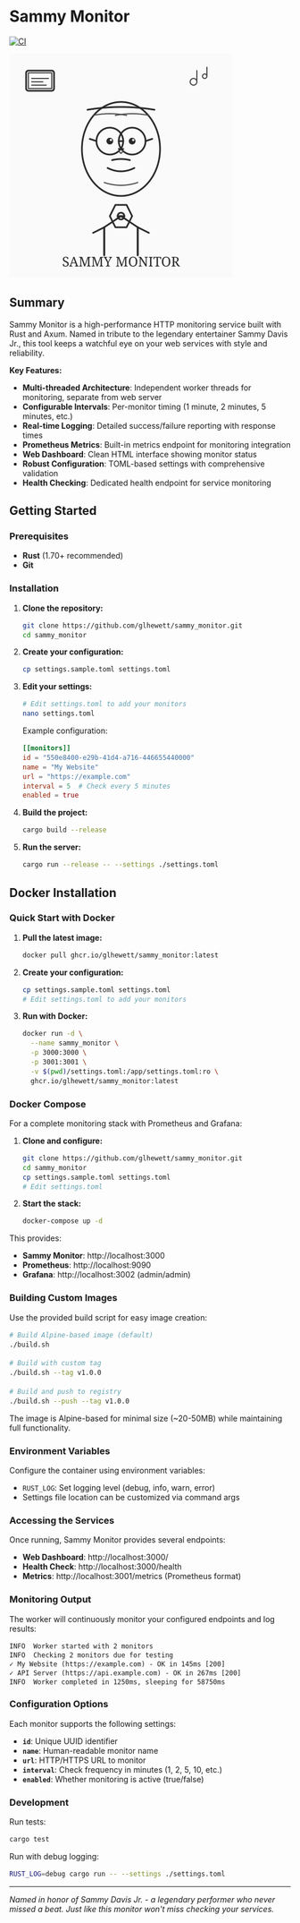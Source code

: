 # Sammy Monitor

[![CI](https://github.com/glhewett/sammy_monitor/actions/workflows/ci.yml/badge.svg)](https://github.com/glhewett/sammy_monitor/actions/workflows/ci.yml)

![Sammy Monitor Logo](./sammy-logo.svg)

## Summary

Sammy Monitor is a high-performance HTTP monitoring service built with Rust and Axum. Named in tribute to the legendary entertainer Sammy Davis Jr., this tool keeps a watchful eye on your web services with style and reliability.

**Key Features:**

- **Multi-threaded Architecture**: Independent worker threads for monitoring, separate from web server
- **Configurable Intervals**: Per-monitor timing (1 minute, 2 minutes, 5 minutes, etc.)
- **Real-time Logging**: Detailed success/failure reporting with response times
- **Prometheus Metrics**: Built-in metrics endpoint for monitoring integration
- **Web Dashboard**: Clean HTML interface showing monitor status
- **Robust Configuration**: TOML-based settings with comprehensive validation
- **Health Checking**: Dedicated health endpoint for service monitoring

## Getting Started

### Prerequisites

- **Rust** (1.70+ recommended)
- **Git**

### Installation

1. **Clone the repository:**

   ```bash
   git clone https://github.com/glhewett/sammy_monitor.git
   cd sammy_monitor
   ```

2. **Create your configuration:**

   ```bash
   cp settings.sample.toml settings.toml
   ```

3. **Edit your settings:**

   ```bash
   # Edit settings.toml to add your monitors
   nano settings.toml
   ```

   Example configuration:

   ```toml
   [[monitors]]
   id = "550e8400-e29b-41d4-a716-446655440000"
   name = "My Website"
   url = "https://example.com"
   interval = 5  # Check every 5 minutes
   enabled = true
   ```

4. **Build the project:**

   ```bash
   cargo build --release
   ```

5. **Run the server:**
   ```bash
   cargo run --release -- --settings ./settings.toml
   ```

## Docker Installation

### Quick Start with Docker

1. **Pull the latest image:**

   ```bash
   docker pull ghcr.io/glhewett/sammy_monitor:latest
   ```

2. **Create your configuration:**

   ```bash
   cp settings.sample.toml settings.toml
   # Edit settings.toml to add your monitors
   ```

3. **Run with Docker:**
   ```bash
   docker run -d \
     --name sammy_monitor \
     -p 3000:3000 \
     -p 3001:3001 \
     -v $(pwd)/settings.toml:/app/settings.toml:ro \
     ghcr.io/glhewett/sammy_monitor:latest
   ```

### Docker Compose

For a complete monitoring stack with Prometheus and Grafana:

1. **Clone and configure:**

   ```bash
   git clone https://github.com/glhewett/sammy_monitor.git
   cd sammy_monitor
   cp settings.sample.toml settings.toml
   # Edit settings.toml
   ```

2. **Start the stack:**
   ```bash
   docker-compose up -d
   ```

This provides:

- **Sammy Monitor**: http://localhost:3000
- **Prometheus**: http://localhost:9090
- **Grafana**: http://localhost:3002 (admin/admin)

### Building Custom Images

Use the provided build script for easy image creation:

```bash
# Build Alpine-based image (default)
./build.sh

# Build with custom tag
./build.sh --tag v1.0.0

# Build and push to registry
./build.sh --push --tag v1.0.0
```

The image is Alpine-based for minimal size (~20-50MB) while maintaining full functionality.

### Environment Variables

Configure the container using environment variables:

- `RUST_LOG`: Set logging level (debug, info, warn, error)
- Settings file location can be customized via command args

### Accessing the Services

Once running, Sammy Monitor provides several endpoints:

- **Web Dashboard**: http://localhost:3000/
- **Health Check**: http://localhost:3000/health
- **Metrics**: http://localhost:3001/metrics (Prometheus format)

### Monitoring Output

The worker will continuously monitor your configured endpoints and log results:

```
INFO  Worker started with 2 monitors
INFO  Checking 2 monitors due for testing
✓ My Website (https://example.com) - OK in 145ms [200]
✓ API Server (https://api.example.com) - OK in 267ms [200]
INFO  Worker completed in 1250ms, sleeping for 58750ms
```

### Configuration Options

Each monitor supports the following settings:

- **`id`**: Unique UUID identifier
- **`name`**: Human-readable monitor name
- **`url`**: HTTP/HTTPS URL to monitor
- **`interval`**: Check frequency in minutes (1, 2, 5, 10, etc.)
- **`enabled`**: Whether monitoring is active (true/false)

### Development

Run tests:

```bash
cargo test
```

Run with debug logging:

```bash
RUST_LOG=debug cargo run -- --settings ./settings.toml
```

---

_Named in honor of Sammy Davis Jr. - a legendary performer who never missed a beat. Just like this monitor won't miss checking your services._
